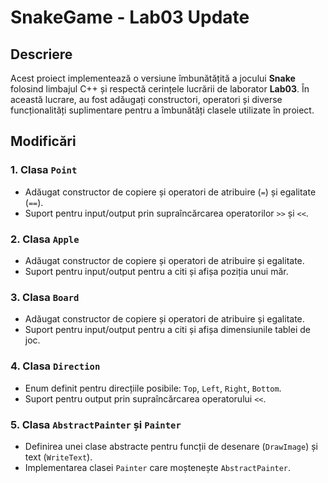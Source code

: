 # SnakeGame - Lab03 Update

## Descriere
Acest proiect implementează o versiune îmbunătățită a jocului **Snake** folosind limbajul C++ și respectă cerințele lucrării de laborator **Lab03**. În această lucrare, au fost adăugați constructori, operatori și diverse funcționalități suplimentare pentru a îmbunătăți clasele utilizate în proiect.

## Modificări

### 1. Clasa `Point`
- Adăugat constructor de copiere și operatori de atribuire (`=`) și egalitate (`==`).
- Suport pentru input/output prin supraîncărcarea operatorilor `>>` și `<<`.

### 2. Clasa `Apple`
- Adăugat constructor de copiere și operatori de atribuire și egalitate.
- Suport pentru input/output pentru a citi și afișa poziția unui măr.

### 3. Clasa `Board`
- Adăugat constructor de copiere și operatori de atribuire și egalitate.
- Suport pentru input/output pentru a citi și afișa dimensiunile tablei de joc.

### 4. Clasa `Direction`
- Enum definit pentru direcțiile posibile: `Top`, `Left`, `Right`, `Bottom`.
- Suport pentru output prin supraîncărcarea operatorului `<<`.

### 5. Clasa `AbstractPainter` și `Painter`
- Definirea unei clase abstracte pentru funcții de desenare (`DrawImage`) și text (`WriteText`).
- Implementarea clasei `Painter` care moștenește `AbstractPainter`.